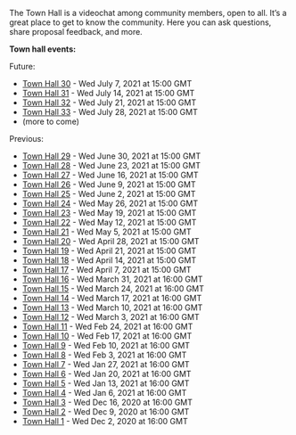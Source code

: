 
The Town Hall is a videochat among community members, open to all. It’s a great place to get to know the community. Here you can ask questions, share proposal feedback, and more.

**Town hall events:**

Future:


* [Town Hall 30](Town-Hall-30) - Wed July 7, 2021 at 15:00 GMT
* [Town Hall 31](Town-Hall-31) - Wed July 14, 2021 at 15:00 GMT
* [Town Hall 32](Town-Hall-32) - Wed July 21, 2021 at 15:00 GMT
* [Town Hall 33](Town-Hall-33) - Wed July 28, 2021 at 15:00 GMT
* (more to come)

Previous:

* [Town Hall 29](Town-Hall-29) - Wed June 30, 2021 at 15:00 GMT
* [Town Hall 28](Town-Hall-28) - Wed June 23, 2021 at 15:00 GMT
* [Town Hall 27](Town-Hall-27) - Wed June 16, 2021 at 15:00 GMT
* [Town Hall 26](Town-Hall-26) - Wed June 9, 2021 at 15:00 GMT
* [Town Hall 25](Town-Hall-25) - Wed June 2, 2021 at 15:00 GMT
* [Town Hall 24](Town-Hall-24) - Wed May 26, 2021 at 15:00 GMT
* [Town Hall 23](Town-Hall-23) - Wed May 19, 2021 at 15:00 GMT
* [Town Hall 22](Town-Hall-22) - Wed May 12, 2021 at 15:00 GMT
* [Town Hall 21](Town-Hall-21) - Wed May 5, 2021 at 15:00 GMT
* [Town Hall 20](Town-Hall-20) - Wed April 28, 2021 at 15:00 GMT
* [Town Hall 19](Town-Hall-19) - Wed April 21, 2021 at 15:00 GMT
* [Town Hall 18](Town-Hall-18) - Wed April 14, 2021 at 15:00 GMT
* [Town Hall 17](Town-Hall-17) - Wed April 7, 2021 at 15:00 GMT
* [Town Hall 16](Town-Hall-16) - Wed March 31, 2021 at 16:00 GMT
* [Town Hall 15](Town-Hall-15) - Wed March 24, 2021 at 16:00 GMT
* [Town Hall 14](Town-Hall-14) - Wed March 17, 2021 at 16:00 GMT
* [Town Hall 13](Town-Hall-13) - Wed March 10, 2021 at 16:00 GMT
* [Town Hall 12](Town-Hall-12) - Wed March 3, 2021 at 16:00 GMT
* [Town Hall 11](Town-Hall-11) - Wed Feb 24, 2021 at 16:00 GMT
* [Town Hall 10](Town-Hall-10) - Wed Feb 17, 2021 at 16:00 GMT
* [Town Hall 9](Town-Hall-9) - Wed Feb 10, 2021 at 16:00 GMT
* [Town Hall 8](Town-Hall-8) - Wed Feb 3, 2021 at 16:00 GMT
* [Town Hall 7](Town-Hall-7) - Wed Jan 27, 2021 at 16:00 GMT
* [Town Hall 6](Town-Hall-6) - Wed Jan 20, 2021 at 16:00 GMT
* [Town Hall 5](Town-Hall-5) - Wed Jan 13, 2021 at 16:00 GMT
* [Town Hall 4](Town-Hall-4) - Wed Jan 6, 2021 at 16:00 GMT
* [Town Hall 3](Town-Hall-3) - Wed Dec 16, 2020 at 16:00 GMT
* [Town Hall 2](Town-Hall-2) - Wed Dec 9, 2020 at 16:00 GMT
* [Town Hall 1](Town-Hall-1) - Wed Dec 2, 2020 at 16:00 GMT

###

###